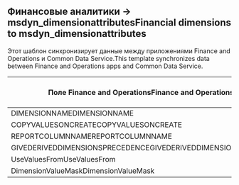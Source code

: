 ## <a name="financial-dimensions-to-msdyn_dimensionattributes"></a><span data-ttu-id="b291b-101">Финансовые аналитики -> msdyn_dimensionattributes</span><span class="sxs-lookup"><span data-stu-id="b291b-101">Financial dimensions to msdyn_dimensionattributes</span></span>

<span data-ttu-id="b291b-102">Этот шаблон синхронизирует данные между приложениями Finance and Operations и Common Data Service.</span><span class="sxs-lookup"><span data-stu-id="b291b-102">This template synchronizes data between Finance and Operations apps and Common Data Service.</span></span>

<span data-ttu-id="b291b-103">Поле Finance and Operations</span><span class="sxs-lookup"><span data-stu-id="b291b-103">Finance and Operations field</span></span> | <span data-ttu-id="b291b-104">Тип сопоставления</span><span class="sxs-lookup"><span data-stu-id="b291b-104">Map type</span></span> | <span data-ttu-id="b291b-105">Другое поле Dynamics 365</span><span class="sxs-lookup"><span data-stu-id="b291b-105">Other Dynamics 365 field</span></span> | <span data-ttu-id="b291b-106">Значение по умолчанию</span><span class="sxs-lookup"><span data-stu-id="b291b-106">Default value</span></span>
---|---|---|---
<span data-ttu-id="b291b-107">DIMENSIONNAME</span><span class="sxs-lookup"><span data-stu-id="b291b-107">DIMENSIONNAME</span></span> | = | <span data-ttu-id="b291b-108">msdyn_dimensionname</span><span class="sxs-lookup"><span data-stu-id="b291b-108">msdyn_dimensionname</span></span> | 
<span data-ttu-id="b291b-109">COPYVALUESONCREATE</span><span class="sxs-lookup"><span data-stu-id="b291b-109">COPYVALUESONCREATE</span></span> | >< | <span data-ttu-id="b291b-110">msdyn_copyvaluesoncreate</span><span class="sxs-lookup"><span data-stu-id="b291b-110">msdyn_copyvaluesoncreate</span></span> | 
<span data-ttu-id="b291b-111">REPORTCOLUMNNAME</span><span class="sxs-lookup"><span data-stu-id="b291b-111">REPORTCOLUMNNAME</span></span> | = | <span data-ttu-id="b291b-112">msdyn_reportcolumnname</span><span class="sxs-lookup"><span data-stu-id="b291b-112">msdyn_reportcolumnname</span></span> | 
<span data-ttu-id="b291b-113">GIVEDERIVEDDIMENSIONSPRECEDENCE</span><span class="sxs-lookup"><span data-stu-id="b291b-113">GIVEDERIVEDDIMENSIONSPRECEDENCE</span></span> | >< | <span data-ttu-id="b291b-114">msdyn_givederiveddimensionsprecedence</span><span class="sxs-lookup"><span data-stu-id="b291b-114">msdyn_givederiveddimensionsprecedence</span></span> | 
<span data-ttu-id="b291b-115">UseValuesFrom</span><span class="sxs-lookup"><span data-stu-id="b291b-115">UseValuesFrom</span></span> | = | <span data-ttu-id="b291b-116">msdyn_usevaluesfrom</span><span class="sxs-lookup"><span data-stu-id="b291b-116">msdyn_usevaluesfrom</span></span> | 
<span data-ttu-id="b291b-117">DimensionValueMask</span><span class="sxs-lookup"><span data-stu-id="b291b-117">DimensionValueMask</span></span> | = | <span data-ttu-id="b291b-118">msdyn_dimensionvaluemask</span><span class="sxs-lookup"><span data-stu-id="b291b-118">msdyn_dimensionvaluemask</span></span> | 
